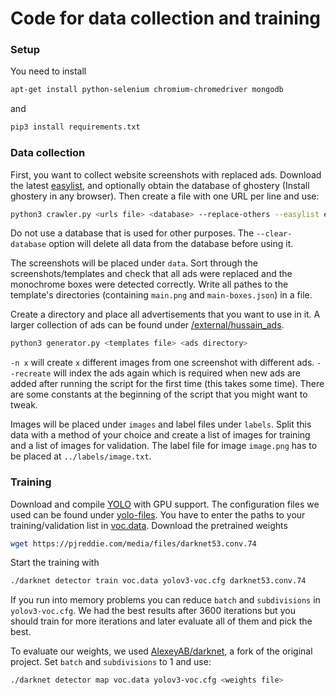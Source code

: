 # Code for data collection and training

### Setup

You need to install 

```bash
apt-get install python-selenium chromium-chromedriver mongodb
```

and

```bash
pip3 install requirements.txt
```

### Data collection

First, you want to collect website screenshots with replaced ads. Download the latest [easylist](https://easylist.to/easylist/easylist.txt), and optionally obtain the database of ghostery (Install ghostery in any browser). Then create a file with one URL per line and use:

```bash
python3 crawler.py <urls file> <database> --replace-others --easylist easylist.txt --ghostery <path to ghostery>/databases/bugs.json
```

Do not use a database that is used for other purposes. The `--clear-database` option will delete all data from the database before using it.

The screenshots will be placed under `data`. Sort through the screenshots/templates and check that all ads were replaced and the monochrome boxes were detected correctly. Write all pathes to the template's directories (containing `main.png` and `main-boxes.json`) in a file.

Create a directory and place all advertisements that you want to use in it. A larger collection of ads can be found under [/external/hussain_ads](/external/README.md).

```bash
python3 generator.py <templates file> <ads directory>
```

`-n x` will create `x` different images from one screenshot with different ads. `--recreate` will index the ads again which is required when new ads are added after running the script for the first time (this takes some time). There are some constants at the beginning of the script that you might want to tweak.

Images will be placed under `images` and label files under `labels`. Split this data with a method of your choice and create a list of images for training and a list of images for validation. The label file for image `image.png` has to be placed at `../labels/image.txt`.


### Training

Download and compile [YOLO](https://pjreddie.com/darknet/yolo/) with GPU support. The configuration files we used can be found under [yolo-files](yolo-files). You have to enter the paths to your training/validation list in [voc.data](yolo-files/voc.data). Download the pretrained weights

```bash
wget https://pjreddie.com/media/files/darknet53.conv.74
```

Start the training with

```bash
./darknet detector train voc.data yolov3-voc.cfg darknet53.conv.74
```

If you run into memory problems you can reduce `batch` and `subdivisions` in `yolov3-voc.cfg`. We had the best results after 3600 iterations but you should train for more iterations and later evaluate all of them and pick the best.

To evaluate our weights, we used [AlexeyAB/darknet](https://github.com/AlexeyAB/darknet), a fork of the original project. Set `batch` and `subdivisions` to 1 and use:

```bash
./darknet detector map voc.data yolov3-voc.cfg <weights file>
```

